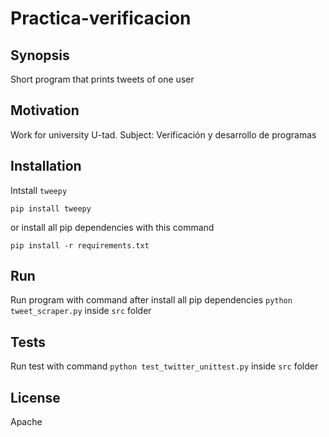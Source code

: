 # Practica-verificacion

## Synopsis

Short program that prints tweets of one user

## Motivation

Work for university U-tad. Subject: Verificación y desarrollo de programas

## Installation

Intstall `tweepy` 
```
pip install tweepy
```
or install all pip dependencies with this command
```
pip install -r requirements.txt
```
## Run

Run program with command after install all pip dependencies `python tweet_scraper.py` inside `src` folder

## Tests

Run test with command `python test_twitter_unittest.py` inside `src` folder

## License

Apache